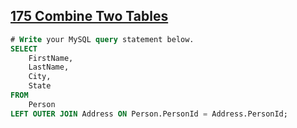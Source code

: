 ## [175	Combine Two Tables](https://leetcode.com/problems/combine-two-tables)   ##
```sql
# Write your MySQL query statement below.
SELECT
	FirstName,
	LastName,
	City,
	State
FROM
	Person
LEFT OUTER JOIN Address ON Person.PersonId = Address.PersonId;
```